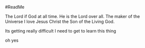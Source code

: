 #ReadMe 

The Lord if God at all time.
He is the Lord over all.
The maker of the Universe
I love Jesus Christ the Son of the Living God.

Its getting really difficult
I need to get to learn this thing

oh yes

